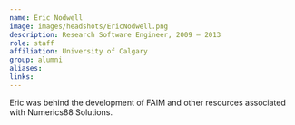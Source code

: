 ```yaml
---
name: Eric Nodwell
image: images/headshots/EricNodwell.png
description: Research Software Engineer, 2009 – 2013
role: staff
affiliation: University of Calgary
group: alumni
aliases: 
links:
---
```


Eric was behind the development of FAIM and other resources associated with Numerics88 Solutions.